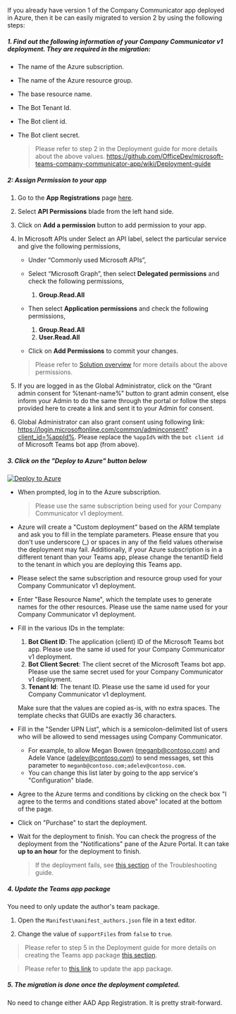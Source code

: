 If you already have version 1 of the Company Communicator app deployed in Azure, then it be can easily migrated to version 2 by using the following steps:
##### 1. Find out the following information of your Company Communicator v1 deployment. They are required in the migration:
  * The name of the Azure subscription. 
  * The name of the Azure resource group.
  * The base resource name.
  * The Bot Tenant Id.
  * The Bot client id.
  * The Bot client secret.

    > Please refer to step 2 in the Deployment guide for more details about the above values.
https://github.com/OfficeDev/microsoft-teams-company-communicator-app/wiki/Deployment-guide

##### 2: Assign Permission to your app

1. Go to the **App Registrations** page [here](https://portal.azure.com/#blade/Microsoft_AAD_IAM/ActiveDirectoryMenuBlade/RegisteredApps).

2. Select **API Permissions** blade from the left hand side.

3. Click on **Add a permission** button to add permission to your app.

4. In Microsoft APIs under Select an API label, select the particular service and give the following permissions,

    * Under “Commonly used Microsoft APIs”,
    
    * Select “Microsoft Graph”, then select **Delegated permissions** and check the following permissions,
      1. **Group.Read.All**

    * Then select **Application permissions** and check the following permissions,
      1. **Group.Read.All**
      2. **User.Read.All**

    * Click on **Add Permissions** to commit your changes.

    > Please refer to [Solution overview](https://github.com/OfficeDev/microsoft-teams-company-communicator-app/wiki/Solution-overview) for more details about the above permissions.

5. If you are logged in as the Global Administrator, click on the “Grant admin consent for %tenant-name%” button to grant admin consent, else inform your Admin to do the same through the portal or follow the steps provided here  to create a link and sent it to your Admin for consent.

6. Global Administrator can also grant consent using following link: https://login.microsoftonline.com/common/adminconsent?client_id=%appId%. Please replace the `%appId%` with the `bot client id` of Microsoft Teams bot app (from above).

##### 3. Click on the "Deploy to Azure" button below
[![Deploy to Azure](https://azuredeploy.net/deploybutton.png)](https://portal.azure.com/#create/Microsoft.Template/uri/https%3A%2F%2Fraw.githubusercontent.com%2FOfficeDev%2Fmicrosoft-teams-company-communicator-app%2Fmaster%2FDeployment%2Fazuredeploy.json)
  * When prompted, log in to the Azure subscription.
  
    > Please use the same subscription being used for your Company Communicator v1 deployment.

  * Azure will create a "Custom deployment" based on the ARM template and ask you to fill in the template parameters. Please ensure that you don't use underscore (_) or spaces in any of the field values otherwise the deployment may fail. Additionally, if your Azure subscription is in a different tenant than your Teams app, please change the tenantID field to the tenant in which you are deploying this Teams app.

  * Please select the same subscription and resource group used for your Company Communicator v1 deployment.
 
  * Enter "Base Resource Name", which the template uses to generate names for the other resources. Please use the same name used for your Company Communicator v1 deployment.

  * Fill in the various IDs in the template:
    1. **Bot Client ID**: The application (client) ID of the Microsoft Teams bot app. Please use the same id used for your Company Communicator v1 deployment.
    1. **Bot Client Secret**: The client secret of the Microsoft Teams bot app. Please use the same secret used for your Company Communicator v1 deployment.
    1. **Tenant Id**: The tenant ID. Please use the same id used for your Company Communicator v1 deployment.

    Make sure that the values are copied as-is, with no extra spaces. The template checks that GUIDs are exactly 36 characters.

  * Fill in the "Sender UPN List", which is a semicolon-delimited list of users who will be allowed to send messages using Company Communicator.
    * For example, to allow Megan Bowen (meganb@contoso.com) and Adele Vance (adelev@contoso.com) to send messages, set this parameter to `meganb@contoso.com;adelev@contoso.com`.
    * You can change this list later by going to the app service's "Configuration" blade.

  * Agree to the Azure terms and conditions by clicking on the check box "I agree to the terms and conditions stated above" located at the bottom of the page.

  * Click on "Purchase" to start the deployment.

  * Wait for the deployment to finish. You can check the progress of the deployment from the "Notifications" pane of the Azure Portal. It can take **up to an hour** for the deployment to finish.

    > If the deployment fails, see [this section](https://github.com/OfficeDev/microsoft-teams-company-communicator-app/wiki/Troubleshooting#1-code-deployment-failure) of the Troubleshooting guide.


##### 4. Update the Teams app package

You need to only update the author's team package.

  1. Open the `Manifest\manifest_authors.json` file in a text editor.

  2. Change the value of `supportFiles` from `false` to `true`.

  > Please refer to step 5 in the Deployment guide for more details on creating the 
  Teams app package 
  [this section](https://github.com/OfficeDev/microsoft-teams-company-communicator-app/wiki/Deployment-guide).

  > Please refer to 
  [this link](https://docs.microsoft.com/en-us/microsoftteams/manage-apps#upload-a-new-app) 
  to update the app package.

##### 5. The migration is done once the deployment completed.
No need to change either AAD App Registration. It is pretty strait-forward. 

